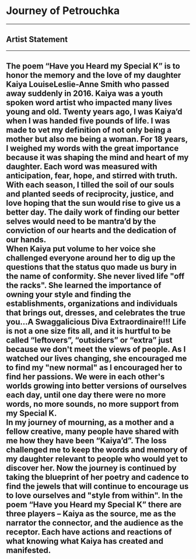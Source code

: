 # Journey of Petrouchka
---
## Artist Statement
---
The poem “Have you Heard my Special K” is to honor the memory and the love of my daughter Kaiya LouiseLeslie-Anne Smith who passed away suddenly in 2016.  Kaiya was a youth spoken word artist who impacted many lives young and old.
Twenty years ago, I was Kaiya’d when I was handed five pounds of life. I was made to vet my definition of not only being a mother but also me being a woman.  For 18 years, I weighed my words with the great importance because it was shaping the mind and heart of my daughter.  Each word was measured with anticipation, fear, hope, and stirred with truth. With each season, I tilled the soil of our souls and planted seeds of reciprocity, justice, and love hoping that the sun would rise to give us a better day. The daily work of finding our better selves would need to be mantra’d by the conviction of our hearts and the dedication of our hands.  
When Kaiya put volume to her voice she challenged everyone around her to dig up the questions that the status quo made us bury in the name of conformity. She never lived life "off the racks". She learned the importance of owning your style and finding the establishments, organizations and individuals that brings out, dresses, and celebrates the true you...A Swaggalicious Diva Extraordinaire!!!
Life is not a one size fits all, and it is hurtful to be called “leftovers”, “outsiders” or “extra” just because we don't meet the views of people. As I watched our lives changing, she encouraged me to find my "new normal" as I encouraged her to find her passions.  We were in each other's worlds growing into better versions of ourselves each day, until one day there were no more words, no more sounds, no more support from my Special K.  
In my journey of mourning, as a mother and a fellow creative, many people have shared with me how they have been “Kaiya’d”.  The loss challenged me to keep the words and memory of my daughter relevant to people who would yet to discover her. Now the journey is continued by taking the blueprint of her poetry and cadence to find the jewels that will continue to encourage us to love ourselves and "style from within".
In the poem “Have you Heard my Special K” there are three players – Kaiya as the source, me as the narrator the connector, and the audience as the receptor.  Each have actions and reactions of what knowing what Kaiya has created and manifested.
---
